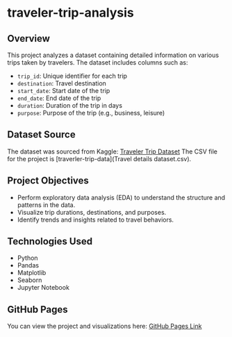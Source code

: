 # traveler-trip-analysis


## Overview

This project analyzes a dataset containing detailed information on various trips taken by travelers. The dataset includes columns such as:

- `trip_id`: Unique identifier for each trip
- `destination`: Travel destination
- `start_date`: Start date of the trip
- `end_date`: End date of the trip
- `duration`: Duration of the trip in days
- `purpose`: Purpose of the trip (e.g., business, leisure)

## Dataset Source

The dataset was sourced from Kaggle: [Traveler Trip Dataset](https://www.kaggle.com/datasets/rkiattisak/traveler-trip-data)
The CSV file for the project is [traverler-trip-data](Travel details dataset.csv).
## Project Objectives

- Perform exploratory data analysis (EDA) to understand the structure and patterns in the data.
- Visualize trip durations, destinations, and purposes.
- Identify trends and insights related to travel behaviors.

## Technologies Used

- Python
- Pandas
- Matplotlib
- Seaborn
- Jupyter Notebook

## GitHub Pages

You can view the project and visualizations here: [GitHub Pages Link](https://vnguyen1801.github.io/traveler-trip-analysis/)
